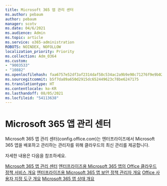 ```yaml
---
title: Microsoft 365 앱 관리 센터
ms.author: pebaum
author: pebaum
manager: scotv
ms.date: 04/6/2021
ms.audience: Admin
ms.topic: article
ms.service: o365-administration
ROBOTS: NOINDEX, NOFOLLOW
localization_priority: Priority
ms.collection: Adm_O364
ms.custom:
- "9003533"
- "10882"
ms.openlocfilehash: faa6757e52df3af2314daf58c534ac2a9b9e98c71276f9e9b02c02f8d9cc88d0
ms.sourcegitcommit: b5f7da89a650d2915dc652449623c78be6247175
ms.translationtype: HT
ms.contentlocale: ko-KR
ms.lasthandoff: 08/05/2021
ms.locfileid: "54113638"
---
```

# <a name="microsoft-365-apps-admin-center"></a>Microsoft 365 앱 관리 센터

Microsoft 365 앱 관리 센터(config.office.com)는 엔터프라이즈에서 Microsoft 365 앱을 배포하고 관리하는 관리자를 위해 클라우드의 최신 관리를 제공합니다. 

자세한 내용은 다음을 참조하세요.

[Microsoft 365 앱 관리 센터](https://docs.microsoft.com/deployoffice/admincenter/overview)
[엔터프라이즈용 Microsoft 365 앱의 Office 클라우드 정책 서비스 개요](https://docs.microsoft.com/deployoffice/overview-office-cloud-policy-service)
[엔터프라이즈용 Microsoft 365 앱 보안 정책 관리자 개요](https://docs.microsoft.com/deployoffice/overview-of-security-policy-advisor)
[Office 사용자 지정 도구 개요](https://docs.microsoft.com/deployoffice/overview-of-the-office-customization-tool-for-click-to-run)
[Microsoft 365 앱 상태 개요](https://docs.microsoft.com/deployoffice/admincenter/microsoft-365-apps-health)